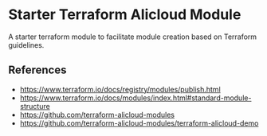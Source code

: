 # Starter Terraform Alicloud Module

A starter terraform module to facilitate module creation based on Terraform guidelines.

## References
- https://www.terraform.io/docs/registry/modules/publish.html
- https://www.terraform.io/docs/modules/index.html#standard-module-structure
- https://github.com/terraform-alicloud-modules
- https://github.com/terraform-alicloud-modules/terraform-alicloud-demo
